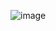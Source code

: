 ![image](https://github.com/VaradBelwalkar/helpful-tutorials/assets/86964576/da2d295b-9335-4ca0-bc97-e27185aede36)
